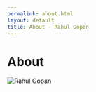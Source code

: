 ```yaml
---
permalink: about.html
layout: default
title: About - Rahul Gopan
---
```

# About

<img src="/images/" class="inline-left" title="Rahul Gopan" alt="Rahul Gopan" />


[github]: https://github.com
[writing]: /blog



<script>


<img src="http://upload.wikimedia.org/wikipedia/commons/1/1a/Bachalpseeflowers.jpg" style="height: 128px;width: 128px;border-radius:50%;margin: 0 auto;display: block"  title="Rahul " alt="Rahul " />


</script>

